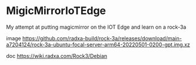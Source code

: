 # MigicMirrorIoTEdge

My attempt at putting magicmirror on the IOT Edge and learn on a rock-3a

image https://github.com/radxa-build/rock-3a/releases/download/main-a7204124/rock-3a-ubuntu-focal-server-arm64-20220501-0200-gpt.img.xz

doc https://wiki.radxa.com/Rock3/Debian
